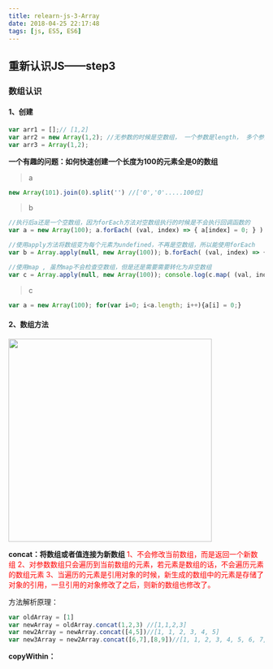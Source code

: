 ```yaml
---
title: relearn-js-3-Array
date: 2018-04-25 22:17:48
tags: [js, ES5, ES6]
---
```


## 重新认识JS——step3

### 数组认识

#### 1、创建
```js
var arr1 = [];// [1,2]
var arr2 = new Array(1,2); //无参数的时候是空数组， 一个参数是length， 多个参数就是添加数组元素
var arr3 = Array(1,2);
```

**一个有趣的问题：如何快速创建一个长度为100的元素全是0的数组**
> a
```js
new Array(101).join(0).split('') //['0','0'.....100位]
```
> b
```js
//执行后a还是一个空数组，因为forEach方法对空数组执行的时候是不会执行回调函数的
var a = new Array(100); a.forEach( (val, index) => { a[index] = 0; } ) 

//使用apply方法将数组变为每个元素为undefined，不再是空数组，所以能使用forEach
var b = Array.apply(null, new Array(100)); b.forEach( (val, index) => { b[index] = 0; } ) 

//使用map , 虽然map不会检查空数组，但是还是需要需要转化为非空数组
var c = Array.apply(null, new Array(100)); console.log(c.map( (val, index) => { return 0; })) 
```
> c
```js
var a = new Array(100); for(var i=0; i<a.length; i++){a[i] = 0;}
```

#### 2、数组方法

<img src="../../images/relearn/relearn-js-img7.jpeg" width="400px" alt="">

**concat：将数组或者值连接为新数组**
<span style="color: red;">1、不会修改当前数组，而是返回一个新数组</span>
<span style="color: red;">2、对参数数组只会遍历到当前数组的元素，若元素是数组的话，不会遍历元素的数组元素</span>
<span style="color: red;">3、当遍历的元素是引用对象的时候，新生成的数组中的元素是存储了对象的引用，一旦引用的对象修改了之后，则新的数组也修改了。</span>

方法解析原理：


```js
var oldArray = [1]
var newArray = oldArray.concat(1,2,3) //[1,1,2,3]
var new2Array = newArray.concat([4,5])//[1, 1, 2, 3, 4, 5]
var new3Array = new2Array.concat([6,7],[8,9])//[1, 1, 2, 3, 4, 5, 6, 7, 8, 9]
```

**copyWithin：**










